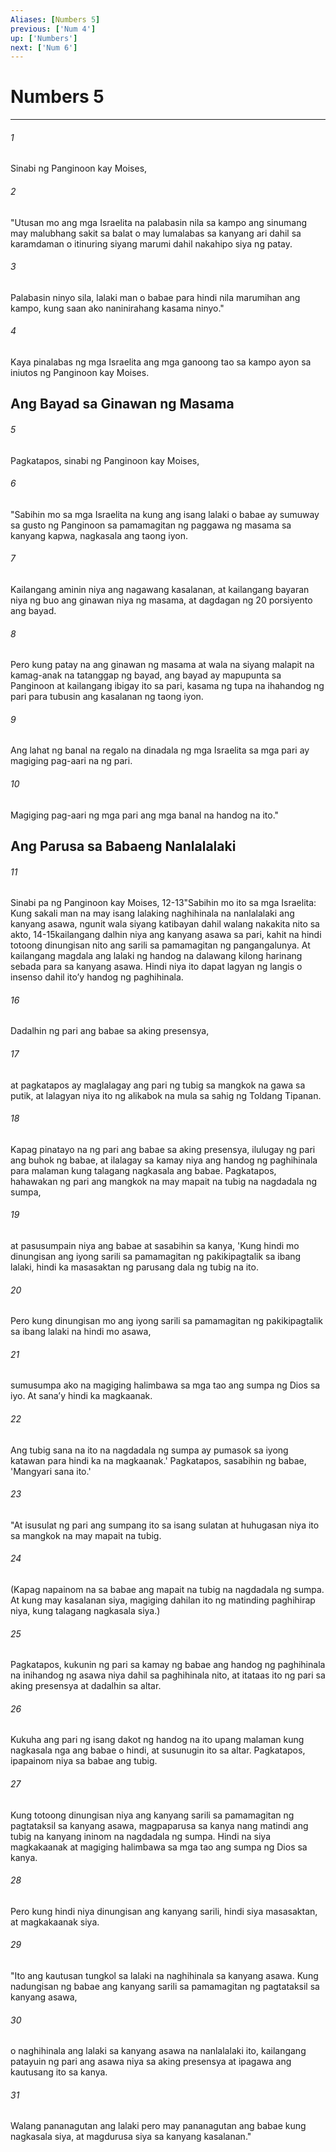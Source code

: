 ```yaml
---
Aliases: [Numbers 5]
previous: ['Num 4']
up: ['Numbers']
next: ['Num 6']
---
```

# Numbers 5

***






















###### 1 










Sinabi ng Panginoon kay Moises, 





















###### 2 










"Utusan mo ang mga Israelita na palabasin nila sa kampo ang sinumang may malubhang sakit sa balat o may lumalabas sa kanyang ari dahil sa karamdaman o itinuring siyang marumi dahil nakahipo siya ng patay. 





















###### 3 










Palabasin ninyo sila, lalaki man o babae para hindi nila marumihan ang kampo, kung saan ako naninirahang kasama ninyo." 





















###### 4 










Kaya pinalabas ng mga Israelita ang mga ganoong tao sa kampo ayon sa iniutos ng Panginoon kay Moises.

## Ang Bayad sa Ginawan ng Masama 





















###### 5 










Pagkatapos, sinabi ng Panginoon kay Moises, 





















###### 6 










"Sabihin mo sa mga Israelita na kung ang isang lalaki o babae ay sumuway sa gusto ng Panginoon sa pamamagitan ng paggawa ng masama sa kanyang kapwa, nagkasala ang taong iyon. 





















###### 7 










Kailangang aminin niya ang nagawang kasalanan, at kailangang bayaran niya ng buo ang ginawan niya ng masama, at dagdagan ng 20 porsiyento ang bayad. 





















###### 8 










Pero kung patay na ang ginawan ng masama at wala na siyang malapit na kamag-anak na tatanggap ng bayad, ang bayad ay mapupunta sa Panginoon at kailangang ibigay ito sa pari, kasama ng tupa na ihahandog ng pari para tubusin ang kasalanan ng taong iyon. 





















###### 9 










Ang lahat ng banal na regalo na dinadala ng mga Israelita sa mga pari ay magiging pag-aari na ng pari. 





















###### 10 










Magiging pag-aari ng mga pari ang mga banal na handog na ito." 

## Ang Parusa sa Babaeng Nanlalalaki 





















###### 11 










Sinabi pa ng Panginoon kay Moises, 12-13"Sabihin mo ito sa mga Israelita: Kung sakali man na may isang lalaking naghihinala na nanlalalaki ang kanyang asawa, ngunit wala siyang katibayan dahil walang nakakita nito sa akto, 14-15kailangang dalhin niya ang kanyang asawa sa pari, kahit na hindi totoong dinungisan nito ang sarili sa pamamagitan ng pangangalunya. At kailangang magdala ang lalaki ng handog na dalawang kilong harinang sebada para sa kanyang asawa. Hindi niya ito dapat lagyan ng langis o insenso dahil itoʼy handog ng paghihinala. 





















###### 16 










Dadalhin ng pari ang babae sa aking presensya, 





















###### 17 










at pagkatapos ay maglalagay ang pari ng tubig sa mangkok na gawa sa putik, at lalagyan niya ito ng alikabok na mula sa sahig ng Toldang Tipanan. 





















###### 18 










Kapag pinatayo na ng pari ang babae sa aking presensya, ilulugay ng pari ang buhok ng babae, at ilalagay sa kamay niya ang handog ng paghihinala para malaman kung talagang nagkasala ang babae. Pagkatapos, hahawakan ng pari ang mangkok na may mapait na tubig na nagdadala ng sumpa, 





















###### 19 










at pasusumpain niya ang babae at sasabihin sa kanya, 'Kung hindi mo dinungisan ang iyong sarili sa pamamagitan ng pakikipagtalik sa ibang lalaki, hindi ka masasaktan ng parusang dala ng tubig na ito. 





















###### 20 










Pero kung dinungisan mo ang iyong sarili sa pamamagitan ng pakikipagtalik sa ibang lalaki na hindi mo asawa, 





















###### 21 










sumusumpa ako na magiging halimbawa sa mga tao ang sumpa ng Dios sa iyo. At sanaʼy hindi ka magkaanak. 





















###### 22 










Ang tubig sana na ito na nagdadala ng sumpa ay pumasok sa iyong katawan para hindi ka na magkaanak.' Pagkatapos, sasabihin ng babae, 'Mangyari sana ito.' 





















###### 23 










"At isusulat ng pari ang sumpang ito sa isang sulatan at huhugasan niya ito sa mangkok na may mapait na tubig. 





















###### 24 










(Kapag napainom na sa babae ang mapait na tubig na nagdadala ng sumpa. At kung may kasalanan siya, magiging dahilan ito ng matinding paghihirap niya, kung talagang nagkasala siya.) 





















###### 25 










Pagkatapos, kukunin ng pari sa kamay ng babae ang handog ng paghihinala na inihandog ng asawa niya dahil sa paghihinala nito, at itataas ito ng pari sa aking presensya at dadalhin sa altar. 





















###### 26 










Kukuha ang pari ng isang dakot ng handog na ito upang malaman kung nagkasala nga ang babae o hindi, at susunugin ito sa altar. Pagkatapos, ipapainom niya sa babae ang tubig. 





















###### 27 










Kung totoong dinungisan niya ang kanyang sarili sa pamamagitan ng pagtataksil sa kanyang asawa, magpaparusa sa kanya nang matindi ang tubig na kanyang ininom na nagdadala ng sumpa. Hindi na siya magkakaanak at magiging halimbawa sa mga tao ang sumpa ng Dios sa kanya. 





















###### 28 










Pero kung hindi niya dinungisan ang kanyang sarili, hindi siya masasaktan, at magkakaanak siya. 





















###### 29 










"Ito ang kautusan tungkol sa lalaki na naghihinala sa kanyang asawa. Kung nadungisan ng babae ang kanyang sarili sa pamamagitan ng pagtataksil sa kanyang asawa, 





















###### 30 










o naghihinala ang lalaki sa kanyang asawa na nanlalalaki ito, kailangang patayuin ng pari ang asawa niya sa aking presensya at ipagawa ang kautusang ito sa kanya. 





















###### 31 










Walang pananagutan ang lalaki pero may pananagutan ang babae kung nagkasala siya, at magdurusa siya sa kanyang kasalanan."
